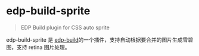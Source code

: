 
edp-build-sprite
========

> EDP Build plugin for CSS auto sprite

edp-build-sprite 是 [edp-build](https://github.com/ecomfe/edp-build)的一个插件，支持自动根据要合并的图片生成雪碧图，支持 retina 图片处理。

